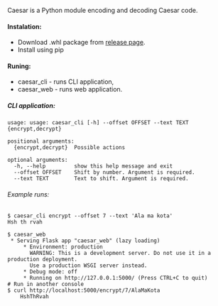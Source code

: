 Caesar is a Python module encoding and decoding Caesar code.

#### Instalation:

- Download .whl package from [release page](https://github.com/Dezyderata/Caesar-code/releases/tag/v1.0).
- Install using pip

#### Runing:

- caesar_cli - runs CLI application,
- caesar_web - runs web application.

##### CLI application:
	 
	usage: usage: caesar_cli [-h] --offset OFFSET --text TEXT {encrypt,decrypt}

	positional arguments:
	  {encrypt,decrypt}  Possible actions

	optional arguments:
	  -h, --help         show this help message and exit
	  --offset OFFSET    Shift by number. Argument is required.
	  --text TEXT        Text to shift. Argument is required.

###### Example runs:
	
	$ caesar_cli encrypt --offset 7 --text 'Ala ma kota'
	Hsh th rvah
	
	$ caesar_web
	 * Serving Flask app "caesar_web" (lazy loading)
         * Environment: production
           WARNING: This is a development server. Do not use it in a production deployment.
           Use a production WSGI server instead.
         * Debug mode: off
         * Running on http://127.0.0.1:5000/ (Press CTRL+C to quit)
	# Run in another console
	$ curl http://localhost:5000/encrypt/7/AlaMaKota
        HshThRvah
